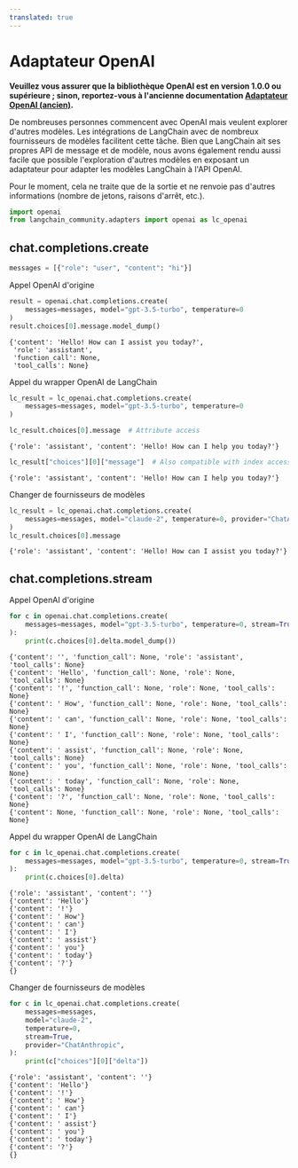 ```yaml
---
translated: true
---
```


# Adaptateur OpenAI

**Veuillez vous assurer que la bibliothèque OpenAI est en version 1.0.0 ou supérieure ; sinon, reportez-vous à l'ancienne documentation [Adaptateur OpenAI (ancien)](/docs/integrations/adapters/openai-old/).**

De nombreuses personnes commencent avec OpenAI mais veulent explorer d'autres modèles. Les intégrations de LangChain avec de nombreux fournisseurs de modèles facilitent cette tâche. Bien que LangChain ait ses propres API de message et de modèle, nous avons également rendu aussi facile que possible l'exploration d'autres modèles en exposant un adaptateur pour adapter les modèles LangChain à l'API OpenAI.

Pour le moment, cela ne traite que de la sortie et ne renvoie pas d'autres informations (nombre de jetons, raisons d'arrêt, etc.).

```python
import openai
from langchain_community.adapters import openai as lc_openai
```

## chat.completions.create

```python
messages = [{"role": "user", "content": "hi"}]
```

Appel OpenAI d'origine

```python
result = openai.chat.completions.create(
    messages=messages, model="gpt-3.5-turbo", temperature=0
)
result.choices[0].message.model_dump()
```

```output
{'content': 'Hello! How can I assist you today?',
 'role': 'assistant',
 'function_call': None,
 'tool_calls': None}
```

Appel du wrapper OpenAI de LangChain

```python
lc_result = lc_openai.chat.completions.create(
    messages=messages, model="gpt-3.5-turbo", temperature=0
)

lc_result.choices[0].message  # Attribute access
```

```output
{'role': 'assistant', 'content': 'Hello! How can I help you today?'}
```

```python
lc_result["choices"][0]["message"]  # Also compatible with index access
```

```output
{'role': 'assistant', 'content': 'Hello! How can I help you today?'}
```

Changer de fournisseurs de modèles

```python
lc_result = lc_openai.chat.completions.create(
    messages=messages, model="claude-2", temperature=0, provider="ChatAnthropic"
)
lc_result.choices[0].message
```

```output
{'role': 'assistant', 'content': 'Hello! How can I assist you today?'}
```

## chat.completions.stream

Appel OpenAI d'origine

```python
for c in openai.chat.completions.create(
    messages=messages, model="gpt-3.5-turbo", temperature=0, stream=True
):
    print(c.choices[0].delta.model_dump())
```

```output
{'content': '', 'function_call': None, 'role': 'assistant', 'tool_calls': None}
{'content': 'Hello', 'function_call': None, 'role': None, 'tool_calls': None}
{'content': '!', 'function_call': None, 'role': None, 'tool_calls': None}
{'content': ' How', 'function_call': None, 'role': None, 'tool_calls': None}
{'content': ' can', 'function_call': None, 'role': None, 'tool_calls': None}
{'content': ' I', 'function_call': None, 'role': None, 'tool_calls': None}
{'content': ' assist', 'function_call': None, 'role': None, 'tool_calls': None}
{'content': ' you', 'function_call': None, 'role': None, 'tool_calls': None}
{'content': ' today', 'function_call': None, 'role': None, 'tool_calls': None}
{'content': '?', 'function_call': None, 'role': None, 'tool_calls': None}
{'content': None, 'function_call': None, 'role': None, 'tool_calls': None}
```

Appel du wrapper OpenAI de LangChain

```python
for c in lc_openai.chat.completions.create(
    messages=messages, model="gpt-3.5-turbo", temperature=0, stream=True
):
    print(c.choices[0].delta)
```

```output
{'role': 'assistant', 'content': ''}
{'content': 'Hello'}
{'content': '!'}
{'content': ' How'}
{'content': ' can'}
{'content': ' I'}
{'content': ' assist'}
{'content': ' you'}
{'content': ' today'}
{'content': '?'}
{}
```

Changer de fournisseurs de modèles

```python
for c in lc_openai.chat.completions.create(
    messages=messages,
    model="claude-2",
    temperature=0,
    stream=True,
    provider="ChatAnthropic",
):
    print(c["choices"][0]["delta"])
```

```output
{'role': 'assistant', 'content': ''}
{'content': 'Hello'}
{'content': '!'}
{'content': ' How'}
{'content': ' can'}
{'content': ' I'}
{'content': ' assist'}
{'content': ' you'}
{'content': ' today'}
{'content': '?'}
{}
```
